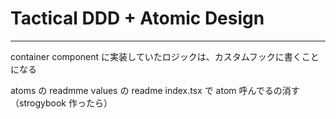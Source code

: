 # Tactical DDD + Atomic Design

---

container component に実装していたロジックは、カスタムフックに書くことになる

atoms の readmme
values の readme
index.tsx で atom 呼んでるの消す（strogybook 作ったら）
